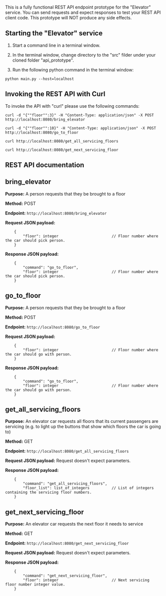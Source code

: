 This is a fully functional REST API endpoint prototype for the "Elevator" service. You can send requests and expect responses to test your REST API client code.
This prototype will NOT produce any side effects.


Starting the "Elevator" service
-------------------------------
1. Start a command line in a terminal window.

2. In the terminal window, change directory to the "src" filder under your cloned folder "api_prototype".

3. Run the following python command in the terminal window:

```
python main.py --host=localhost
```

Invoking the REST API with Curl
-------------------------------
To invoke the API with "curl" please use the following commands:

```
curl -d "{""floor"":3}" -H "Content-Type: application/json" -X POST http://localhost:8080/bring_elevator

curl -d "{""floor"":10}" -H "Content-Type: application/json" -X POST http://localhost:8080/go_to_floor

curl http://localhost:8080/get_all_servicing_floors

curl http://localhost:8080/get_next_servicing_floor
```


REST API documentation
----------------------

bring_elevator
--------------
**Purpose:**                A person requests that they be brought to a floor

**Method:**                 POST

**Endpoint:**               `http://localhost:8080/bring_elevator`

**Request JSON payload:**
```
    {
        "floor": integer                        // Floor number where the car should pick person.
    }
```

**Response JSON payload:**
```
    {
        "command": "go_to_floor",
        "floor": integer                        // Floor number where the car should pick person.
    }
```

go_to_floor
-----------
**Purpose:**                A person requests that they be brought to a floor

**Method:**                 POST

**Endpoint:**               `http://localhost:8080/go_to_floor`

**Request JSON payload:**
```
    {
        "floor": integer                        // Floor number where the car should go with person.
    }
```

**Response JSON payload:**
```
    {
        "command": "go_to_floor",
        "floor": integer                        // Floor number where the car should go with person.
    }
```

get_all_servicing_floors
------------------------
**Purpose:**                An elevator car requests all floors that its current passengers are servicing (e.g. to light up the buttons that show which floors the car is going to)

**Method:**                 GET

**Endpoint:**               `http://localhost:8080/get_all_servicing_floors`

**Request JSON payload:**   Request doesn't expect parameters.

**Response JSON payload:**
```
    {
        "command": "get_all_servicing_floors",
        "floor_list": list_of_integers          // List of integers containing the servicing floor numbers.
    }
```

get_next_servicing_floor
------------------------
**Purpose:**                An elevator car requests the next floor it needs to service

**Method:**                 GET

**Endpoint:**               `http://localhost:8080/get_next_servicing_floor`

**Request JSON payload:**   Request doesn't expect parameters.

**Response JSON payload:**
```
    {
        "command": "get_next_servicing_floor",
        "floor": integer                        // Next servicing floor number integer value.
    }
```